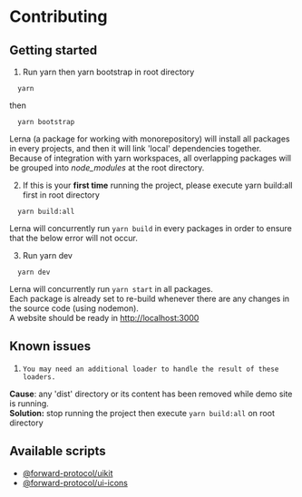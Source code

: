 # Contributing

## Getting started

1. Run yarn then yarn bootstrap in root directory

```shell
  yarn 
```

then

```shell
  yarn bootstrap 
```
Lerna (a package for working with monorepository) will install all packages in every projects, and then it will link 'local' dependencies together. \
Because of integration with yarn workspaces, all overlapping packages will be grouped into _node_modules_ at the root directory.

2. If this is your **first time** running the project, please execute yarn build:all first in root directory

```shell
  yarn build:all 
```
Lerna will concurrently run `yarn build` in every packages in order to ensure that the below error will not occur.

3. Run yarn dev

```shell
  yarn dev
```

Lerna will concurrently run `yarn start` in all packages. \
Each package is already set to re-build whenever there are any changes in the source code (using nodemon). \
A website should be ready in [http://localhost:3000](http://localhost:3000)

## Known issues

1. `You may need an additional loader to handle the result of these loaders.`

**Cause**: any 'dist' directory or its content has been removed while demo site is running.\
**Solution:** stop running the project then execute  `yarn build:all` on root directory

## Available scripts

- [@forward-protocol/uikit](./packages/core/DEVELOPER.md)
- [@forward-protocol/ui-icons](./packages/icons/DEVELOPER.md)
